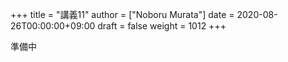 +++
title = "講義11"
author = ["Noboru Murata"]
date = 2020-08-26T00:00:00+09:00
draft = false
weight = 1012
+++

準備中